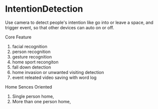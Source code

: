 # IntentionDetection
Use camera to detect people's intention like go into or leave a space, and trigger event, so that other devices can auto on or off.

Core Feature 

1. facial recognition
2. person recognition
3. gesture recognition
4. home sport recongiton
5. fall down detection
6. home invasion or unwanted visiting detection
7. event releated video saving with word log

Home Sences Oriented

1. Single person home, 
2. More than one person home,


